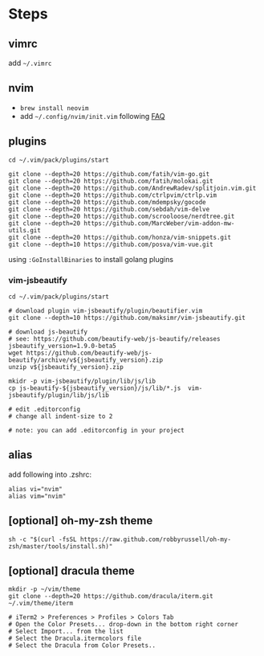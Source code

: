 
# Steps

## vimrc
 add `~/.vimrc`
##  nvim

- `brew install neovim`
- add `~/.config/nvim/init.vim` following [FAQ](https://github.com/neovim/neovim/wiki/FAQ)

## plugins
```
cd ~/.vim/pack/plugins/start 

git clone --depth=20 https://github.com/fatih/vim-go.git 
git clone --depth=20 https://github.com/fatih/molokai.git 
git clone --depth=20 https://github.com/AndrewRadev/splitjoin.vim.git
git clone --depth=20 https://github.com/ctrlpvim/ctrlp.vim 
git clone --depth=20 https://github.com/mdempsky/gocode 
git clone --depth=20 https://github.com/sebdah/vim-delve 
git clone --depth=20 https://github.com/scrooloose/nerdtree.git 
git clone --depth=20 https://github.com/MarcWeber/vim-addon-mw-utils.git
git clone --depth=20 https://github.com/honza/vim-snippets.git
git clone --depth=10 https://github.com/posva/vim-vue.git
```

using `:GoInstallBinaries` to install golang plugins 

### vim-jsbeautify
```
cd ~/.vim/pack/plugins/start 

# download plugin vim-jsbeautify/plugin/beautifier.vim
git clone --depth=10 https://github.com/maksimr/vim-jsbeautify.git

# download js-beautify
# see: https://github.com/beautify-web/js-beautify/releases
jsbeautify_version=1.9.0-beta5
wget https://github.com/beautify-web/js-beautify/archive/v${jsbeautify_version}.zip
unzip v${jsbeautify_version}.zip 

mkidr -p vim-jsbeautify/plugin/lib/js/lib
cp js-beautify-${jsbeautify_version}/js/lib/*.js  vim-jsbeautify/plugin/lib/js/lib

# edit .editorconfig
# change all indent-size to 2

# note: you can add .editorconfig in your project
```

## alias

add following into .zshrc:
```
alias vi="nvim"
alias vim="nvim"
```

## [optional] oh-my-zsh theme

```
sh -c "$(curl -fsSL https://raw.github.com/robbyrussell/oh-my-zsh/master/tools/install.sh)"
```

## [optional] dracula theme

```
mkdir -p ~/vim/theme
git clone --depth=20 https://github.com/dracula/iterm.git ~/.vim/theme/iterm

# iTerm2 > Preferences > Profiles > Colors Tab
# Open the Color Presets... drop-down in the bottom right corner
# Select Import... from the list
# Select the Dracula.itermcolors file
# Select the Dracula from Color Presets..
```
